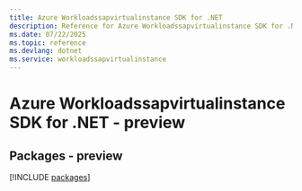 ```yaml
---
title: Azure Workloadssapvirtualinstance SDK for .NET
description: Reference for Azure Workloadssapvirtualinstance SDK for .NET
ms.date: 07/22/2025
ms.topic: reference
ms.devlang: dotnet
ms.service: workloadssapvirtualinstance
---
```

# Azure Workloadssapvirtualinstance SDK for .NET - preview
## Packages - preview
[!INCLUDE [packages](workloadssapvirtualinstance-index.md)]